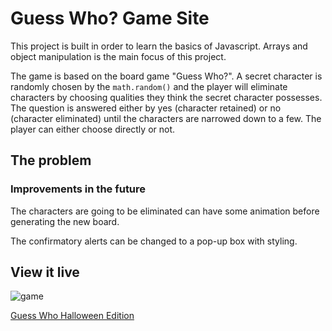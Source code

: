 # Guess Who? Game Site

This project is built in order to learn the basics of Javascript. Arrays and object manipulation is the main focus of this project.

The game is based on the board game "Guess Who?". A secret character is randomly chosen by the `math.random()` and the player will eliminate characters by choosing qualities they think the secret character possesses. The question is answered either by yes (character retained) or no (character eliminated) until the characters are narrowed down to a few. The player can either choose directly or not.

## The problem

### Improvements in the future

The characters are going to be eliminated can have some animation before generating the new board.

The confirmatory alerts can be changed to a pop-up box with styling.

## View it live

![game](game.PNG)

[Guess Who Halloween Edition](https://angry-rosalind-754d79.netlify.app)
